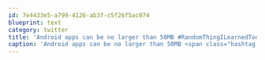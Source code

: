 ```yaml
---
id: 7e4433e5-a799-4126-ab3f-c5f26f5ac074
blueprint: text
category: twitter
title: 'Android apps can be no larger than 50MB #RandomThingILearnedToday'
caption: 'Android apps can be no larger than 50MB <span class="hashtag hashtag_local">#<a href="http://tweettemp.darylchymko.ca/?tag=randomthingilearnedtoday">RandomThingILearnedToday</a>'
---
```

